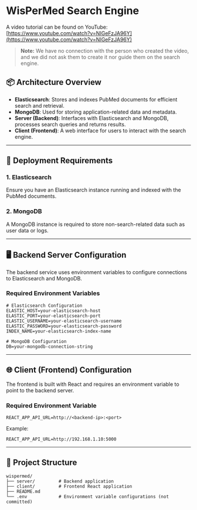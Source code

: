 # WisPerMed Search Engine

A video tutorial can be found on YouTube: [https://www.youtube.com/watch?v=NIGeFzJA96Y](https://www.youtube.com/watch?v=NIGeFzJA96Y)
> **Note:** We have no connection with the person who created the video, and we did not ask them to create it nor guide them on the search engine.


## 📦 Architecture Overview

- **Elasticsearch**: Stores and indexes PubMed documents for efficient search and retrieval.
- **MongoDB**: Used for storing application-related data and metadata.
- **Server (Backend)**: Interfaces with Elasticsearch and MongoDB, processes search queries and returns results.
- **Client (Frontend)**: A web interface for users to interact with the search engine.

---

## 🔧 Deployment Requirements

### 1. Elasticsearch

Ensure you have an Elasticsearch instance running and indexed with the PubMed documents.

### 2. MongoDB

A MongoDB instance is required to store non-search-related data such as user data or logs.

---

## 🖥️ Backend Server Configuration

The backend service uses environment variables to configure connections to Elasticsearch and MongoDB.

### Required Environment Variables

```env
# Elasticsearch Configuration
ELASTIC_HOST=your-elasticsearch-host
ELASTIC_PORT=your-elasticsearch-port
ELASTIC_USERNAME=your-elasticsearch-username
ELASTIC_PASSWORD=your-elasticsearch-password
INDEX_NAME=your-elasticsearch-index-name

# MongoDB Configuration
DB=your-mongodb-connection-string
```

---

## 🌐 Client (Frontend) Configuration
The frontend is built with React and requires an environment variable to point to the backend server.

### Required Environment Variable
```
REACT_APP_API_URL=http://<backend-ip>:<port>
```
Example:
```
REACT_APP_API_URL=http://192.168.1.10:5000
```

---

## 📁 Project Structure
```
wispermed/
├── server/         # Backend application
├── client/         # Frontend React application
├── README.md
└── .env            # Environment variable configurations (not committed)
```
